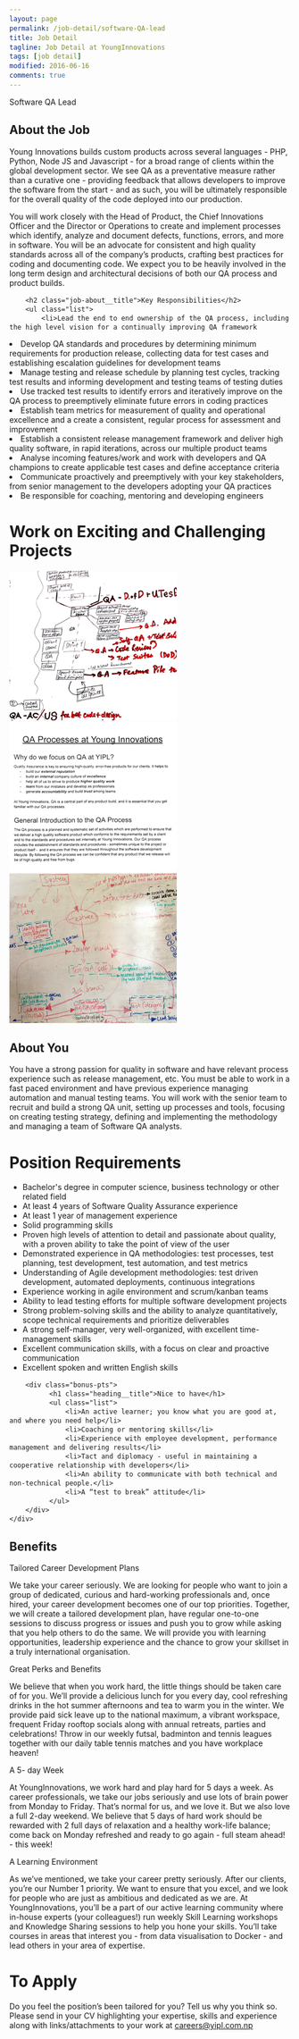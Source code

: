 ```yaml
---
layout: page
permalink: /job-detail/software-QA-lead
title: Job Detail
tagline: Job Detail at YoungInnovations
tags: [job detail]
modified: 2016-06-16
comments: true
---
```


<div class="job-teaser">
    <div class="job-teaser__hero-content wrap-960">    
        <div class="job-teaser__img-circle software-QA"></div>
        <span class="hero-content__description">Software QA Lead</span>
    </div>    
</div>

<div class="job-about">
    <div class="wrap-620">
        <h2 class="job-about__title">About the Job</h2>
        <div class="job-about__description">
         <p>Young Innovations builds custom products across several languages - PHP, Python, Node JS and Javascript - for a broad range of clients within the global development sector. We see QA as a preventative measure rather than a curative one - providing feedback that allows developers to improve the software from the start - and as such,  you will be ultimately responsible for the overall quality of the code deployed into our production.</p>
         <p>You will work closely with the Head of Product, the Chief Innovations Officer and the Director or Operations to create and implement processes which identify, analyze and document defects, functions, errors, and more in software. You will be an advocate for consistent and high quality standards across all of the company’s products, crafting best practices for coding and documenting code. We expect you to be heavily involved in the long term design and architectural decisions of both our QA process and product builds.</p>      
        </div>
        
        <h2 class="job-about__title">Key Responsibilities</h2>
        <ul class="list">
            <li>Lead the end to end ownership of the QA process, including the high level vision for a continually improving QA framework
</li>
            <li>
            Develop QA standards and procedures by determining minimum requirements for production release, collecting data for test cases and establishing escalation guidelines for development teams</li>
            <li>
            Manage testing and release schedule by planning test cycles, tracking test results and informing development and testing teams of testing duties</li>
            <li>
            Use tracked test results to identify errors and iteratively improve on the QA process to preemptively eliminate future errors in coding practices
</li>
            <li>
            Establish team metrics for measurement of quality and operational excellence and a create a consistent, regular process for assessment and improvement</li>
            <li>
            Establish a consistent release management framework and deliver high quality software, in rapid iterations, across our multiple product teams</li>
            <li>
            Analyse incoming features/work and work with developers and QA champions to create applicable test cases and define acceptance criteria</li>
            <li>
            Communicate proactively and preemptively with your key stakeholders, from senior management to the developers adopting your QA practices</li>
            <li>
            Be responsible for coaching, mentoring and developing engineers</li>
        </ul>
    </div>
</div>

<div class="work-fun">
    <div class="wrap-960">
        <h1 class="career-title">Work on Exciting and Challenging Projects</h1>
        <div class="work-fun-wrapper">
            <div class="work-fun-wrapper__list">
                <img src="/images/career/ic_QA1_shot.jpg" alt="Open Nepal" />        
            </div>
            <div class="work-fun-wrapper__list" alt="Integrity Action">
                <img src="/images/career/ic_QA2_shot.jpg" >                
            </div>
            <div class="work-fun-wrapper__list">
                <img src="/images/career/ic_QA3_shot.jpg" alt="Ncell App Camp" >                
            </div>
        </div>
    </div>
</div>

<div class="job-about__you">
    <div class="wrap-620">
        <h2 class="job-about__title">About You</h2>
        <div class="job-about__description">
             <p>You have a strong passion for quality in software and have relevant process experience such as release management, etc. You must be able to work in a fast paced environment and have previous experience managing automation and manual testing teams. You will work with the senior team to recruit and build a strong QA unit, setting up processes and tools, focusing on creating testing strategy, defining and implementing the methodology and managing a team of Software QA analysts.</p>
        </div>
        <div class="requirements">
            <h1 class="heading__title">Position Requirements</h1>
            <ul class="list">
                <li>Bachelor's degree in computer science, business technology or other related field</li>
                <li>At least 4 years of Software Quality Assurance experience </li>
                <li>At least 1 year of management experience</li>
                <li>Solid programming skills</li>
                <li>Proven high levels of attention to detail and passionate about quality, with a proven ability to take the point of view of the user</li>
                <li>Demonstrated experience in QA methodologies:  test processes, test planning, test development, test automation, and test metrics</li>
                <li>Understanding of Agile development methodologies: test driven development, automated deployments, continuous integrations</li>
                <li>Experience working in agile environment and scrum/kanban teams</li>
                <li>Ability to lead testing efforts for multiple software development projects</li>
                <li>Strong problem-solving skills and the ability to analyze quantitatively, scope technical requirements and prioritize deliverables</li>
                <li>A strong self-manager, very well-organized, with excellent time-management skills</li>
                <li>Excellent communication skills, with a focus on clear and proactive communication</li>
                <li>Excellent spoken and written English skills</li>
            </ul>
        </div>
        
        <div class="bonus-pts">
              <h1 class="heading__title">Nice to have</h1>
              <ul class="list">
                  <li>An active learner; you know what you are good at, and where you need help</li>
                  <li>Coaching or mentoring skills</li>
                  <li>Experience with employee development, performance management and delivering results</li>
                  <li>Tact and diplomacy - useful in maintaining a cooperative relationship with developers</li>
                  <li>An ability to communicate with both technical and non-technical people.</li>
                  <li>A “test to break” attitude</li>                  
              </ul>
        </div>
    </div>  
</div>  
<div class="career-benefits">
    <div class="wrap-960">
        <h2 class="career-title">Benefits</h2>
        <div class="benefits-wrap clearfix">
            <div class="benefits-wrap__list">
                <div class="benefits-wrap__list-content">
                    <span class="benefits-wrap-title">Tailored Career Development Plans</span>
                    <p>We take your career seriously. We are looking for people who want to join a group of dedicated, curious and hard-working professionals and, once hired, your career development becomes one of our top priorities. Together, we will create a tailored development plan, have regular one-to-one sessions to discuss progress or issues and push you to grow while asking that you help others to do the same. We will provide you with learning opportunities, leadership experience and the chance to grow your skillset in a truly international organisation. </p>    
                </div>    
            </div>
            <div class="benefits-wrap__list">
                <div class="benefits-wrap__list-content">
                    <span class="benefits-wrap-title">Great Perks and Benefits</span>
                    <p>We believe that when you work hard, the little things should be taken care of for you. We’ll provide a delicious lunch for you every day, cool refreshing drinks in the hot summer afternoons and tea to warm you in the winter.  We provide paid sick leave up to the national maximum, a vibrant workspace, frequent Friday rooftop socials along with annual retreats, parties and celebrations!  Throw in our weekly futsal, badminton and tennis leagues together with our daily table tennis matches and you have workplace heaven!</p>    
                </div>    
            </div>
            <div class="benefits-wrap__list">
                <div class="benefits-wrap__list-content">
                    <span class="benefits-wrap-title">A 5- day Week</span>
                    <p>At YoungInnovations, we work hard and play hard for 5 days a week. As career professionals, we take our jobs seriously and use lots of brain power from Monday to Friday. That’s normal for us, and we love it. But we also love a full 2-day weekend. We believe that 5 days of hard work should be rewarded with 2 full days of relaxation and a healthy work-life balance; come back on Monday refreshed and ready to go again - full steam ahead! - this week!</p>    
                </div>    
            </div>
            <div class="benefits-wrap__list">
                <div class="benefits-wrap__list-content">
                    <span class="benefits-wrap-title">A Learning Environment</span>
                    <p>As we’ve mentioned, we take your career pretty seriously. After our clients, you’re our Number 1 priority. We want to ensure that you excel, and we look for people who are just as ambitious and dedicated as we are. At YoungInnovations, you’ll be a part of our active learning community where in-house experts (your colleagues!) run weekly  Skill Learning workshops and Knowledge Sharing sessions to help you hone your skills. You’ll take courses in areas that interest you - from data visualisation to Docker - and lead others in your area of expertise.</p>    
                </div>    
            </div>
        </div>
    </div>    
</div>
<div class="job-apply wrap-620">
    <h1 class="heading__title">To Apply</h1>
    <p class="survey">Do you feel the position’s been tailored for you? Tell us why you think so. Please send in your CV highlighting your expertise, skills and experience along with links/attachments to your work at <a href="mailto:careers@yipl.com.np">careers@yipl.com.np</a>
</div>